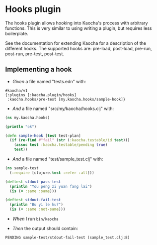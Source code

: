 # Hooks plugin

The hooks plugin allows hooking into Kaocha's process with arbitrary
  functions. This is very similar to using writing a plugin, but requires less
  boilerplate.

  See the documentation for extending Kaocha for a description of the different
  hooks. The supported hooks are: pre-load, post-load, pre-run, post-run,
  pre-test, post-test.

## Implementing a hook

- <em>Given </em> a file named "tests.edn" with:

``` nil
#kaocha/v1
{:plugins [:kaocha.plugin/hooks]
 :kaocha.hooks/pre-test [my.kaocha.hooks/sample-hook]}
```


- <em>And </em> a file named "src/my/kaocha/hooks.clj" with:

``` clojure
(ns my.kaocha.hooks)

(println "ok")

(defn sample-hook [test test-plan]
  (if (re-find #"fail" (str (:kaocha.testable/id test)))
    (assoc test :kaocha.testable/pending true)
    test))
```


- <em>And </em> a file named "test/sample_test.clj" with:

``` clojure
(ns sample-test
  (:require [clojure.test :refer :all]))

(deftest stdout-pass-test
  (println "You peng zi yuan fang lai")
  (is (= :same :same)))

(deftest stdout-fail-test
  (println "Bu yi le hu?")
  (is (= :same :not-same)))
```


- <em>When </em> I run `bin/kaocha`

- <em>Then </em> the output should contain:

``` nil
PENDING sample-test/stdout-fail-test (sample_test.clj:8)
```



